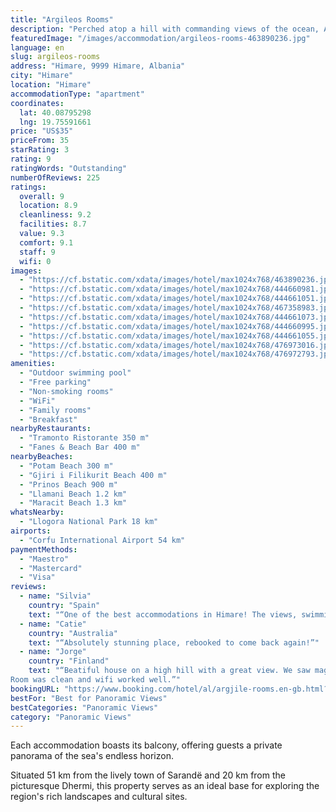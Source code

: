 ```yaml
---
title: "Argileos Rooms"
description: "Perched atop a hill with commanding views of the ocean, Argileos Rooms presents a serene escape just a short drive from the vibrant center of Himare."
featuredImage: "/images/accommodation/argileos-rooms-463890236.jpg"
language: en
slug: argileos-rooms
address: "Himare, 9999 Himare, Albania"
city: "Himare"
location: "Himare"
accommodationType: "apartment"
coordinates:
  lat: 40.08795298
  lng: 19.75591661
price: "US$35"
priceFrom: 35
starRating: 3
rating: 9
ratingWords: "Outstanding"
numberOfReviews: 225
ratings:
  overall: 9
  location: 8.9
  cleanliness: 9.2
  facilities: 8.7
  value: 9.3
  comfort: 9.1
  staff: 9
  wifi: 0
images:
  - "https://cf.bstatic.com/xdata/images/hotel/max1024x768/463890236.jpg?k=a1218419d4a6f80cf096f6c4cfcb62d876f3a9916854c21d507fe76dcfcf4c65&o=&hp=1"
  - "https://cf.bstatic.com/xdata/images/hotel/max1024x768/444660981.jpg?k=13fadfc0781f2f6909c51fea8b5d7bcf31fbfa2198e642940fe92c69ff7ba084&o=&hp=1"
  - "https://cf.bstatic.com/xdata/images/hotel/max1024x768/444661051.jpg?k=e007ab61b1ce1078788497e4cca41d2cd8e6063300c6bf20f772db3f1fc224a2&o=&hp=1"
  - "https://cf.bstatic.com/xdata/images/hotel/max1024x768/467358983.jpg?k=776a57cf99a3b76698f8b791a19cde689a3fa11f826b94be157293396bb21f67&o=&hp=1"
  - "https://cf.bstatic.com/xdata/images/hotel/max1024x768/444661073.jpg?k=642fab0a095ecce7e107b3433e5397659c84f6aa8e9e720694af11f7b138a372&o=&hp=1"
  - "https://cf.bstatic.com/xdata/images/hotel/max1024x768/444660995.jpg?k=5378eb73f6001858d3ef5da4ff0a1a332f47ad0d522dc992a1e6eeba2f639c00&o=&hp=1"
  - "https://cf.bstatic.com/xdata/images/hotel/max1024x768/444661055.jpg?k=f74eaca99e6739fa87da6f83cef7c74e60d3316eb2c025dd73f8098efb1e3232&o=&hp=1"
  - "https://cf.bstatic.com/xdata/images/hotel/max1024x768/476973016.jpg?k=eb88cabfdf16facb312de03983140d44468d5a19ab2334f4533512243274baeb&o=&hp=1"
  - "https://cf.bstatic.com/xdata/images/hotel/max1024x768/476972793.jpg?k=d11011a3adf6ccf5330ceb0e8a6ed4ce3cd3f40eeeb193305d463bd6999af004&o=&hp=1"
amenities:
  - "Outdoor swimming pool"
  - "Free parking"
  - "Non-smoking rooms"
  - "WiFi"
  - "Family rooms"
  - "Breakfast"
nearbyRestaurants:
  - "Tramonto Ristorante 350 m"
  - "Fanes & Beach Bar 400 m"
nearbyBeaches:
  - "Potam Beach 300 m"
  - "Gjiri i Filikurit Beach 400 m"
  - "Prinos Beach 900 m"
  - "Llamani Beach 1.2 km"
  - "Maracit Beach 1.3 km"
whatsNearby:
  - "Llogora National Park 18 km"
airports:
  - "Corfu International Airport 54 km"
paymentMethods:
  - "Maestro"
  - "Mastercard"
  - "Visa"
reviews:
  - name: "Silvia"
    country: "Spain"
    text: "“One of the best accommodations in Himare! The views, swimming pool, rooms and host were just perfect. The lovely lady who welcomed us was super sweet and kind. We wanted to do the laundry and she offered to do it for us for free but of course, we...”"
  - name: "Catie"
    country: "Australia"
    text: "“Absolutely stunning place, rebooked to come back again!”"
  - name: "Jorge"
    country: "Finland"
    text: "“Beatiful house on a high hill with a great view. We saw magnificent sunset from the pool.
Room was clean and wifi worked well.”"
bookingURL: "https://www.booking.com/hotel/al/argjile-rooms.en-gb.html?aid=8035640"
bestFor: "Best for Panoramic Views"
bestCategories: "Panoramic Views"
category: "Panoramic Views"
---
```


Each accommodation boasts its balcony, offering guests a private panorama of the sea's endless horizon. 

Situated 51 km from the lively town of Sarandë and 20 km from the picturesque Dhermi, this property serves as an ideal base for exploring the region's rich landscapes and cultural sites.
